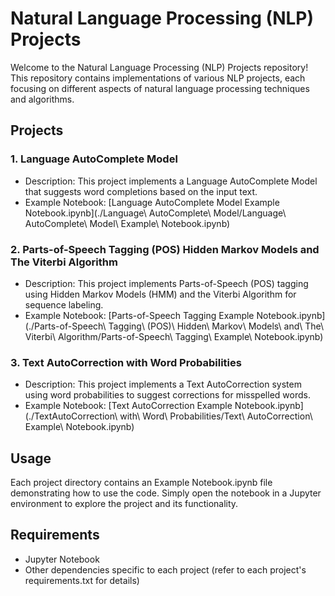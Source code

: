 # Natural Language Processing (NLP) Projects

Welcome to the Natural Language Processing (NLP) Projects repository! This repository contains implementations of various NLP projects, each focusing on different aspects of natural language processing techniques and algorithms.

## Projects

### 1. Language AutoComplete Model
- Description: This project implements a Language AutoComplete Model that suggests word completions based on the input text.
- Example Notebook: [Language AutoComplete Model Example Notebook.ipynb](./Language\ AutoComplete\ Model/Language\ AutoComplete\ Model\ Example\ Notebook.ipynb)

### 2. Parts-of-Speech Tagging (POS) Hidden Markov Models and The Viterbi Algorithm
- Description: This project implements Parts-of-Speech (POS) tagging using Hidden Markov Models (HMM) and the Viterbi Algorithm for sequence labeling.
- Example Notebook: [Parts-of-Speech Tagging Example Notebook.ipynb](./Parts-of-Speech\ Tagging\ (POS)\ Hidden\ Markov\ Models\ and\ The\ Viterbi\ Algorithm/Parts-of-Speech\ Tagging\ Example\ Notebook.ipynb)

### 3. Text AutoCorrection with Word Probabilities
- Description: This project implements a Text AutoCorrection system using word probabilities to suggest corrections for misspelled words.
- Example Notebook: [Text AutoCorrection Example Notebook.ipynb](./TextAutoCorrection\ with\ Word\ Probabilities/Text\ AutoCorrection\ Example\ Notebook.ipynb)

## Usage
Each project directory contains an Example Notebook.ipynb file demonstrating how to use the code. Simply open the notebook in a Jupyter environment to explore the project and its functionality.

## Requirements
- Jupyter Notebook
- Other dependencies specific to each project (refer to each project's requirements.txt for details)
